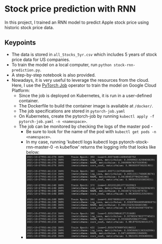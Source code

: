 # Stock price prediction with RNN
 
In this project, I trained an RNN model to predict Apple stock price using historic stock price data.

## Keypoints

- The data is stored in `all_Stocks_5yr.csv` which includes 5 years of stock price data for US companies.
- To train the model on a local computer, run `python stock-rnn-prediction.py`.
- A step-by-step notebook is also provided.
- Nowadays, it is very useful to leverage the resources from the cloud. Here, I use the [PyTorch Job](https://github.com/kubeflow/pytorch-operator) operator to train the model on Google Cloud Platform:
  - Since the job is deployed on Kubernetes, it is run in a user-defined container.
  - The Dockerfile to build the container image is available at `/docker/`.
  - The job specifications are stored in `pytorch-job.yaml`
  - On Kubernetes, create the pytorch-job by running `kubectl apply -f pytorch-job.yaml -n <namespace>`.
  - The job can be monitored by checking the logs of the master pod -
    - Be sure to look for the name of the pod with `kubectl get pods -n <namespace>`.
    - In my case, running 'kubectl logs kubectl logs pytorch-stock-rnn-master-0 -n kubeflow' returns the logging info that looks like below:
    - ![pytorch-job-log](./logs/pytorch-job-log.png)
